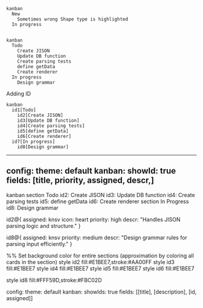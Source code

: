 ```mermaid
kanban
  New
    Sometimes wrong Shape type is highlighted
  In progress


```

```mermaid
kanban
  Todo
    Create JISON
    Update DB function
    Create parsing tests
    define getData
    Create renderer
  In progress
    Design grammar

```

Adding ID

```mermaid
kanban
  id1[Todo]
    id2[Create JISON]
    id3[Update DB function]
    id4[Create parsing tests]
    id5[define getData]
    id6[Create renderer]
  id7[In progress]
    id8[Design grammar]

```

---
config:
  theme: default
  kanban:
    showId: true
    fields: [title, priority, assigned, descr,]
---

kanban
  section Todo
    id2: Create JISON
    id3: Update DB function
    id4: Create parsing tests
    id5: define getData
    id6: Create renderer
  section In Progress
    id8: Design grammar

  id2@{
    assigned: knsv
    icon: heart
    priority: high
    descr: "Handles JISON parsing logic and structure."
  }

  id8@{
    assigned: knsv
    priority: medium
    descr: "Design grammar rules for parsing input efficiently."
  }

  %% Set background color for entire sections (approximation by coloring all cards in the section)
  style id2 fill:#E1BEE7,stroke:#AA00FF
  style id3 fill:#E1BEE7
  style id4 fill:#E1BEE7
  style id5 fill:#E1BEE7
  style id6 fill:#E1BEE7

  style id8 fill:#FFF59D,stroke:#FBC02D




  config:
  theme: default
  kanban:
    showIds: true
    fields: [[title], [description], [id, assigned]]
